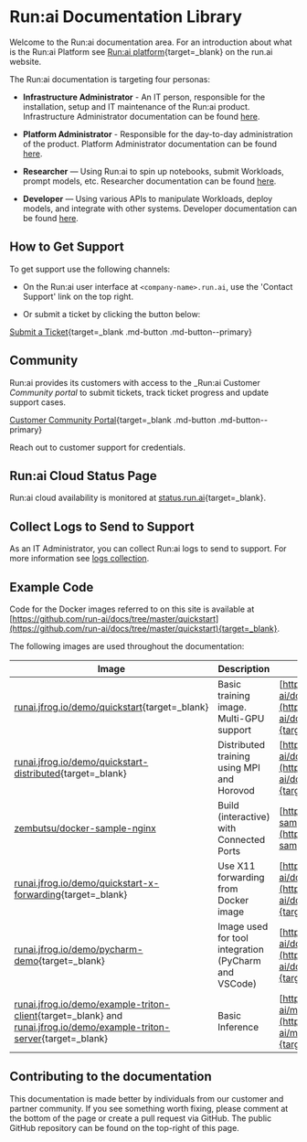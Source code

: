 # Run:ai Documentation Library


Welcome to the Run:ai documentation area. For an introduction about what is the Run:ai Platform see [Run:ai platform](https://www.run.ai/platform/){target=_blank} on the run.ai website.

The Run:ai documentation is targeting four personas:

* __Infrastructure Administrator__ - An IT person, responsible for the installation, setup and IT maintenance of the Run:ai product. Infrastructure Administrator documentation can be found [here](../admin/overview-administrator.md).

* __Platform Administrator__ - Responsible for the day-to-day administration of the product. Platform Administrator documentation can be found [here](../platform-admin/overview.md).


* __Researcher__ — Using Run:ai to spin up notebooks, submit Workloads, prompt models, etc. Researcher documentation can be found [here](../Researcher/overview-researcher.md).

* __Developer__ — Using various APIs to manipulate Workloads, deploy models, and integrate with other systems. Developer documentation can be found [here](../developer/overview-developer.md).

## How to Get Support

To get support use the following channels:

* On the Run:ai user interface at `<company-name>.run.ai`, use the 'Contact Support' link on the top right.

* Or submit a ticket by clicking the button below:

[Submit a Ticket](https://runai.secure.force.com/casesupport/CreateCaseForm){target=_blank .md-button .md-button--primary}



## Community 

Run:ai provides its customers with access to the _Run:ai Customer _Community portal_ to submit tickets, track ticket progress and update support cases.

[Customer Community Portal](https://runai-support.force.com/community/s/){target=_blank .md-button .md-button--primary}

Reach out to customer support for credentials.


## Run:ai Cloud Status Page

Run:ai cloud availability is monitored at [status.run.ai](https://status.run.ai){target=_blank}.

## Collect Logs to Send to Support

As an IT Administrator, you can collect Run:ai logs to send to support. For more information see [logs collection](../admin/troubleshooting/logs-collection.md).

## Example Code

Code for the Docker images referred to on this site is available at [https://github.com/run-ai/docs/tree/master/quickstart](https://github.com/run-ai/docs/tree/master/quickstart){target=_blank}.

The following images are used throughout the documentation:

|  Image | Description | Source |
|--------|-------------|--------|
| [runai.jfrog.io/demo/quickstart](https://runai.jfrog.io/artifactory/demo/quickstart){target=_blank} | Basic training image. Multi-GPU support | [https://github.com/run-ai/docs/tree/master/quickstart/main](https://github.com/run-ai/docs/tree/master/quickstart/main){target=_blank} | 
| [runai.jfrog.io/demo/quickstart-distributed](https://runai.jfrog.io/artifactory/demo/quickstart-distributed){target=_blank} | Distributed training using MPI and Horovod | [https://github.com/run-ai/docs/tree/master/quickstart/distributed](https://github.com/run-ai/docs/tree/master/quickstart/distributed){target=_blank} | 
| [zembutsu/docker-sample-nginx](https://hub.docker.com/r/zembutsu/docker-sample-nginx) | Build (interactive) with Connected Ports | [https://github.com/zembutsu/docker-sample-nginx](https://github.com/zembutsu/docker-sample-nginx){target=_blank} | 
| [runai.jfrog.io/demo/quickstart-x-forwarding](https://runai.jfrog.io/artifactory/demo/quickstart-x-forwarding){target=_blank} | Use X11 forwarding from Docker image | [https://github.com/run-ai/docs/tree/master/quickstart/x-forwarding](https://github.com/run-ai/docs/tree/master/quickstart/x-forwarding){target=_blank} | 
| [runai.jfrog.io/demo/pycharm-demo](https://runai.jfrog.io/artifactory/demo/pycharm-demo){target=_blank} | Image used for tool integration (PyCharm and VSCode) | [https://github.com/run-ai/docs/tree/master/quickstart/python%2Bssh](https://github.com/run-ai/docs/tree/master/quickstart/python%2Bssh){target=_blank} |
| [runai.jfrog.io/demo/example-triton-client](https://runai.jfrog.io/artifactory/demo/example-triton-client){target=_blank} and  [runai.jfrog.io/demo/example-triton-server](https://runai.jfrog.io/artifactory/demo/example-triton-server){target=_blank} |  Basic Inference | [https://github.com/run-ai/models/tree/main/models/triton](https://github.com/run-ai/models/tree/main/models/triton){target=_blank} |

## Contributing to the documentation

This documentation is made better by individuals from our customer and partner community. If you see something worth fixing, please comment at the bottom of the page or create a pull request via GitHub. The public GitHub repository can be found on the top-right of this page. 
